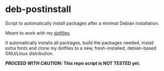 # deb-postinstall
Script to automatically install packages after a minimal Debian installation.

Meant to work with my [dotfiles](https://github.com/ghjardim/dotfiles).

It automatically installs all packages, build the packages needed, install extra fonts and clone my dotfiles to a new, fresh-installed, debian-based GNU/Linux distribution.

**_PROCEED WITH CAUTION_: This repo script is NOT TESTED yet.**
